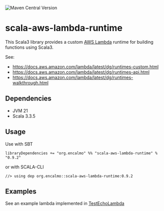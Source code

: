 ![Maven Central Version](https://img.shields.io/maven-central/v/org.encalmo/scala-aws-lambda-runtime_3?style=for-the-badge&link=https%3A%2F%2Fcentral.sonatype.com%2Fartifact%2Forg.encalmo%2Fscala-aws-lambda-runtime_3)

# scala-aws-lambda-runtime

This Scala3 library provides a custom [AWS Lambda](https://aws.amazon.com/pm/lambda) runtime for building functions using Scala3.

See: 
- https://docs.aws.amazon.com/lambda/latest/dg/runtimes-custom.html
- https://docs.aws.amazon.com/lambda/latest/dg/runtimes-api.html
- https://docs.aws.amazon.com/lambda/latest/dg/runtimes-walkthrough.html

## Dependencies

- JVM 21
- Scala 3.3.5

## Usage

Use with SBT

    libraryDependencies += "org.encalmo" %% "scala-aws-lambda-runtime" % "0.9.2"

or with SCALA-CLI

    //> using dep org.encalmo::scala-aws-lambda-runtime:0.9.2

## Examples

See an example lambda implemented in [TestEchoLambda](TestEchoLambda.scala)
